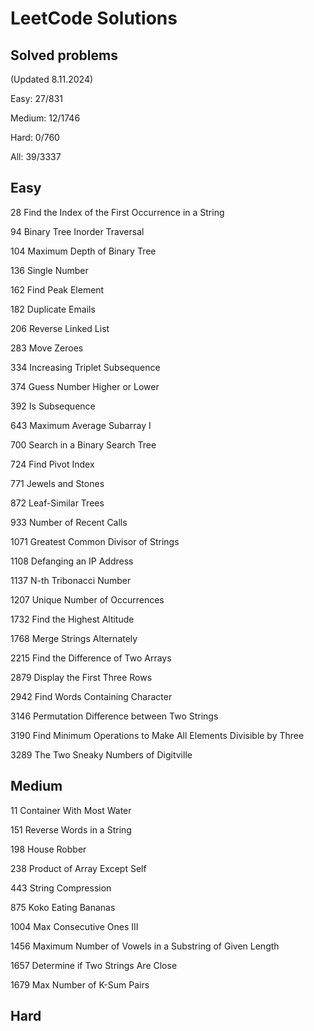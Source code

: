 # LeetCode Solutions

## Solved problems

(Updated 8.11.2024)

Easy: 27/831

Medium: 12/1746

Hard: 0/760

All: 39/3337

## Easy

28 Find the Index of the First Occurrence in a String

94 Binary Tree Inorder Traversal

104 Maximum Depth of Binary Tree

136 Single Number

162 Find Peak Element

182 Duplicate Emails

206 Reverse Linked List

283 Move Zeroes

334 Increasing Triplet Subsequence

374 Guess Number Higher or Lower

392 Is Subsequence

643 Maximum Average Subarray I

700 Search in a Binary Search Tree

724 Find Pivot Index

771 Jewels and Stones

872 Leaf-Similar Trees

933 Number of Recent Calls

1071 Greatest Common Divisor of Strings

1108 Defanging an IP Address

1137 N-th Tribonacci Number

1207 Unique Number of Occurrences

1732 Find the Highest Altitude

1768 Merge Strings Alternately

2215 Find the Difference of Two Arrays

2879 Display the First Three Rows

2942 Find Words Containing Character

3146 Permutation Difference between Two Strings

3190 Find Minimum Operations to Make All Elements Divisible by Three

3289 The Two Sneaky Numbers of Digitville

## Medium

11 Container With Most Water

151 Reverse Words in a String

198 House Robber

238 Product of Array Except Self

443 String Compression

875 Koko Eating Bananas

1004 Max Consecutive Ones III

1456 Maximum Number of Vowels in a Substring of Given Length

1657 Determine if Two Strings Are Close

1679 Max Number of K-Sum Pairs

## Hard
